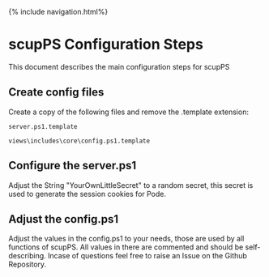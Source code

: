 {% include navigation.html%}

# scupPS Configuration Steps
This document describes the main configuration steps for scupPS

## Create config files
Create a copy of the following files and remove the .template extension:
```
server.ps1.template
```
```
views\includes\core\config.ps1.template
```

## Configure the server.ps1
Adjust the String "YourOwnLittleSecret" to a random secret, this secret is used to generate the session cookies for Pode.

## Adjust the config.ps1
Adjust the values in the config.ps1 to your needs, those are used by all functions of scupPS.
All values in there are commented and should be self-describing. Incase of questions feel free to raise an Issue on the Github Repository.